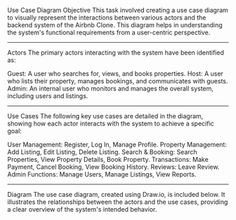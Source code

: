 Use Case Diagram
Objective
This task involved creating a use case diagram to visually represent the interactions between various actors and the backend system of the Airbnb Clone. This diagram helps in understanding the system's functional requirements from a user-centric perspective.

---
Actors
The primary actors interacting with the system have been identified as:

Guest: A user who searches for, views, and books properties.
Host: A user who lists their property, manages bookings, and communicates with guests.
Admin: An internal user who monitors and manages the overall system, including users and listings.

---
Use Cases
The following key use cases are detailed in the diagram, showing how each actor interacts with the system to achieve a specific goal:

User Management: Register, Log In, Manage Profile.
Property Management: Add Listing, Edit Listing, Delete Listing.
Search & Booking: Search Properties, View Property Details, Book Property.
Transactions: Make Payment, Cancel Booking, View Booking History.
Reviews: Leave Review.
Admin Functions: Manage Users, Manage Listings, View Reports.

---
Diagram
The use case diagram, created using Draw.io, is included below. It illustrates the relationships between the actors and the use cases, providing a clear overview of the system's intended behavior.

